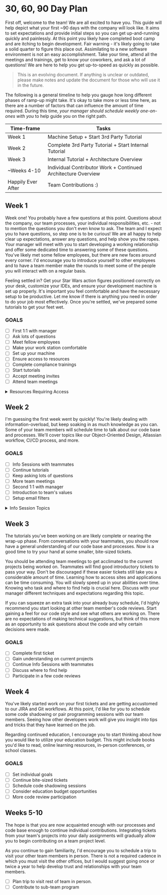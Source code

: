 # 30, 60, 90 Day Plan

First off, welcome to the team! We are all excited to have you. This guide will help depict what your first ~90 days with the company will look like. It aims to set expectations and provide initial steps so you can get up-and-running quickly and painlessly. At this point you likely have completed boot camp and are itching to begin development. Fair warning - it's likely going to take a solid quarter to figure this place out. Assimilating to a new software environment is not an easy accomplishment. Take your time, attend all the meetings and trainings, get to know your coworkers, and ask a lot of questions! We are here to help you get up-to-speed as quickly as possible.

> This is an evolving document. If anything is unclear or outdated, please make notes and update the document for those who will use it in the future.

The following is a general timeline to help you gauge how long different phases of ramp-up might take. It's okay to take more or less time here, as there are a number of factors that can influence the amount of time required. During this time, *your manager should schedule weekly one-on-ones with you* to help guide you on the right path.

| Time-frame  | Tasks  |
|---|---|
| Week 1  | Machine Setup + Start 3rd Party Tutorial  |
| Week 2  | Complete 3rd Party Tutorial + Start Internal Tutorial  |
| Week 3  | Internal Tutorial + Architecture Overview  |
| ~Weeks 4-10  | Individual Contributor Work + Continued Architecture Overview  |
| Happily Ever After | Team Contributions :) |

## Week 1

Week one! You probably have a few questions at this point. Questions about the company, our team processes, your individual responsibilities, etc. - not to mention the questions you don't even know to ask. The team and I expect you to have questions, so step one is to be curious! We are all happy to help clear up expectations, answer any questions, and help show you the ropes. Your manager will meet with you to start developing a working relationship and offer some dedicated time to answering some of these questions. You've likely met some fellow employees, but there are new faces around every corner. I'd encourage you to introduce yourself to other employees and to have a team member make the rounds to meet some of the people you will interact with on a regular basis.

Feeling settled in? Get your Star Wars action figures positioned correctly on your desk, customize your IDEs, and ensure your development machine is set up properly. It's important you feel comfortable and have the necessary setup to be productive. Let me know if there is anything you need in order to do your job most effectively. Once you're settled, we've prepared some tutorials to get your feet wet.

### GOALS

- [ ] First 1:1 with manager
- [ ] Ask lots of questions
- [ ] Meet fellow employees
- [ ] Make your work station comfortable
- [ ] Set up your machine
- [ ] Ensure access to resources
- [ ] Complete compliance trainings
- [ ] Start tutorials
- [ ] Accept meeting invites
- [ ] Attend team meetings

<details>
<summary>Resources Requiring Access</summary>

Reach out to your manager or teammates if you have any questions regarding what these resources are or how to gain access to them.

- [ ] Okta + Apps (Workday, Expensify, ServiceNow, etc)
- [ ] Atlassian Suite (JIRA, Bitbucket, etc)
- [ ] Sentry
- [ ] Coverity
- [ ] WebEx
- [ ] Pluralsight
- [ ] Customer Site Accounts
- [ ] Dealer Site Logins
- [ ] *Microsoft Teams* Groups
- [ ] Marvel
</details>

## Week 2

I'm guessing the first week went by quickly! You're likely dealing with information-overload, but keep soaking in as much knowledge as you can. Some of your team members will schedule time to talk about our code base and processes. We'll cover topics like our Object-Oriented Design, Atlassian workflow, CI/CD process, and more.

### GOALS

- [ ] Info Sessions with teammates
- [ ] Continue tutorials
- [ ] Keep asking lots of questions
- [ ] More team meetings
- [ ] Second 1:1 with manager
- [ ] Introduction to team's values
- [ ] Setup email filters

<details>
<summary>Info Session Topics</summary>

- [ ] Code Architecture
- [ ] JIRA and Bitbucket
- [ ] Ember Addons
- [ ] Sentry, Application Messages, and Coverity
- [ ] Databases and SSMS
- [ ] Dealer Site Tips & Tricks
</details>

## Week 3

The tutorials you've been working on are likely complete or nearing the wrap-up phase. From conversations with your teammates, you should now have a general understanding of our code base and processes. Now is a good time to try your hand at some smaller, bite-sized tickets.

You should be attending team meetings to get acclimated to the current projects being worked on. Teammates will find good introductory tickets to pass your way. Don't be discouraged if these easier tickets still take you a considerable amount of time. Learning how to access sites and applications can be time consuming. You will slowly speed up in your abilities over time. Knowing who task and where to find help is crucial here. Discuss with your manager different techniques and expectations regarding this topic.

If you can squeeze an extra task into your already busy schedule, I'd highly recommend you start looking at other team member's code reviews. Start gaining a feel for our code style and see what others are working on. There are no expectations of making technical suggestions, but think of this more as an opportunity to ask questions about the code and why certain decisions were made.

### GOALS

- [ ] Complete first ticket
- [ ] Gain understanding on current projects
- [ ] Continue Info Sessions with teammates
- [ ] Discuss where to find help
- [ ] Participate in a few code reviews

## Week 4

You've likely started work on your first tickets and are getting accustomed to our JIRA and Git workflows. At this point, I'd like for you to schedule some code shadowing or pair programming sessions with our team members. Seeing how other developers work will give you insight into tips and tricks that they have learned on the job. 

Regarding continued education, I encourage you to start thinking about how you would like to utilize your education budget. This might include books you'd like to read, online learning resources, in-person conferences, or school classes. 

### GOALS

- [ ] Set individual goals
- [ ] Continue bite-sized tickets
- [ ] Schedule code shadowing sessions
- [ ] Consider education budget opportunities
- [ ] More code review participation

## Weeks 5-10

The hope is that you are now acquainted enough with our processes and code base enough to continue individual contributions. Integrating tickets from your team's projects into your daily assignments will gradually allow you to begin contributing on a team project level.

As you continue to gain familiarity, I'd encourage you to schedule a trip to visit your other team members in person. There is not a required cadence in which you must visit the other offices, but I would suggest going once or twice a year to help develop trust and relationships with your team members.

- [ ] Plan trip to visit rest of team in person.
- [ ] Contribute to sub-team program